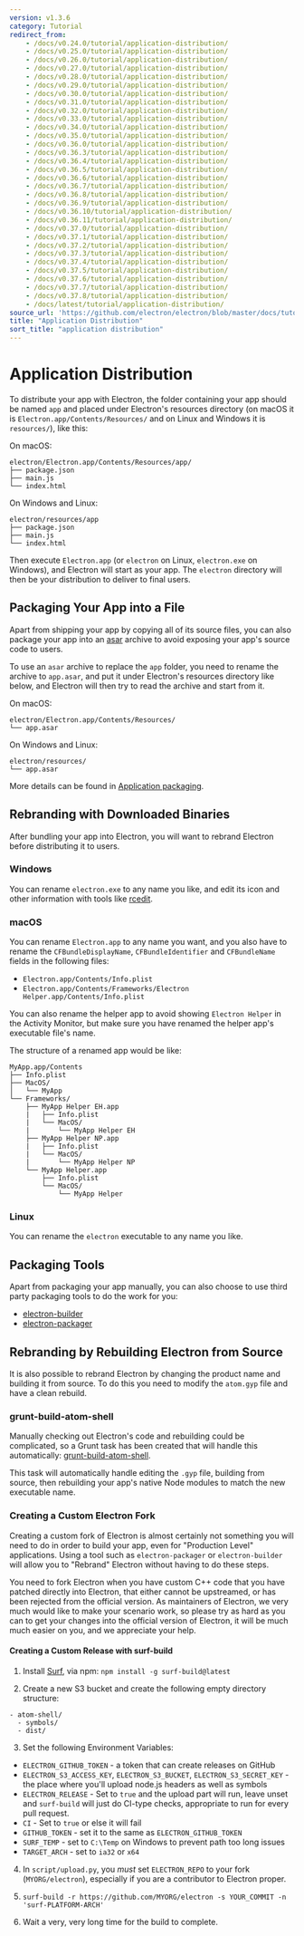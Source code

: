 ```yaml
---
version: v1.3.6
category: Tutorial
redirect_from:
    - /docs/v0.24.0/tutorial/application-distribution/
    - /docs/v0.25.0/tutorial/application-distribution/
    - /docs/v0.26.0/tutorial/application-distribution/
    - /docs/v0.27.0/tutorial/application-distribution/
    - /docs/v0.28.0/tutorial/application-distribution/
    - /docs/v0.29.0/tutorial/application-distribution/
    - /docs/v0.30.0/tutorial/application-distribution/
    - /docs/v0.31.0/tutorial/application-distribution/
    - /docs/v0.32.0/tutorial/application-distribution/
    - /docs/v0.33.0/tutorial/application-distribution/
    - /docs/v0.34.0/tutorial/application-distribution/
    - /docs/v0.35.0/tutorial/application-distribution/
    - /docs/v0.36.0/tutorial/application-distribution/
    - /docs/v0.36.3/tutorial/application-distribution/
    - /docs/v0.36.4/tutorial/application-distribution/
    - /docs/v0.36.5/tutorial/application-distribution/
    - /docs/v0.36.6/tutorial/application-distribution/
    - /docs/v0.36.7/tutorial/application-distribution/
    - /docs/v0.36.8/tutorial/application-distribution/
    - /docs/v0.36.9/tutorial/application-distribution/
    - /docs/v0.36.10/tutorial/application-distribution/
    - /docs/v0.36.11/tutorial/application-distribution/
    - /docs/v0.37.0/tutorial/application-distribution/
    - /docs/v0.37.1/tutorial/application-distribution/
    - /docs/v0.37.2/tutorial/application-distribution/
    - /docs/v0.37.3/tutorial/application-distribution/
    - /docs/v0.37.4/tutorial/application-distribution/
    - /docs/v0.37.5/tutorial/application-distribution/
    - /docs/v0.37.6/tutorial/application-distribution/
    - /docs/v0.37.7/tutorial/application-distribution/
    - /docs/v0.37.8/tutorial/application-distribution/
    - /docs/latest/tutorial/application-distribution/
source_url: 'https://github.com/electron/electron/blob/master/docs/tutorial/application-distribution.md'
title: "Application Distribution"
sort_title: "application distribution"
---
```


# Application Distribution

To distribute your app with Electron, the folder containing your app should be
named `app` and placed under Electron's resources directory (on macOS it is
`Electron.app/Contents/Resources/` and on Linux and Windows it is `resources/`),
like this:

On macOS:

```text
electron/Electron.app/Contents/Resources/app/
├── package.json
├── main.js
└── index.html
```

On Windows and Linux:

```text
electron/resources/app
├── package.json
├── main.js
└── index.html
```

Then execute `Electron.app` (or `electron` on Linux, `electron.exe` on Windows),
and Electron will start as your app. The `electron` directory will then be
your distribution to deliver to final users.

## Packaging Your App into a File

Apart from shipping your app by copying all of its source files, you can also
package your app into an [asar](https://github.com/electron/asar) archive to avoid
exposing your app's source code to users.

To use an `asar` archive to replace the `app` folder, you need to rename the
archive to `app.asar`, and put it under Electron's resources directory like
below, and Electron will then try to read the archive and start from it.

On macOS:

```text
electron/Electron.app/Contents/Resources/
└── app.asar
```

On Windows and Linux:

```text
electron/resources/
└── app.asar
```

More details can be found in [Application packaging](http://electron.atom.io/docs/tutorial/application-packaging).

## Rebranding with Downloaded Binaries

After bundling your app into Electron, you will want to rebrand Electron
before distributing it to users.

### Windows

You can rename `electron.exe` to any name you like, and edit its icon and other
information with tools like [rcedit](https://github.com/atom/rcedit).

### macOS

You can rename `Electron.app` to any name you want, and you also have to rename
the `CFBundleDisplayName`, `CFBundleIdentifier` and `CFBundleName` fields in the
following files:

* `Electron.app/Contents/Info.plist`
* `Electron.app/Contents/Frameworks/Electron Helper.app/Contents/Info.plist`

You can also rename the helper app to avoid showing `Electron Helper` in the
Activity Monitor, but make sure you have renamed the helper app's executable
file's name.

The structure of a renamed app would be like:

```
MyApp.app/Contents
├── Info.plist
├── MacOS/
│   └── MyApp
└── Frameworks/
    ├── MyApp Helper EH.app
    |   ├── Info.plist
    |   └── MacOS/
    |       └── MyApp Helper EH
    ├── MyApp Helper NP.app
    |   ├── Info.plist
    |   └── MacOS/
    |       └── MyApp Helper NP
    └── MyApp Helper.app
        ├── Info.plist
        └── MacOS/
            └── MyApp Helper
```

### Linux

You can rename the `electron` executable to any name you like.

## Packaging Tools

Apart from packaging your app manually, you can also choose to use third party
packaging tools to do the work for you:

* [electron-builder](https://github.com/electron-userland/electron-builder)
* [electron-packager](https://github.com/electron-userland/electron-packager)

## Rebranding by Rebuilding Electron from Source

It is also possible to rebrand Electron by changing the product name and
building it from source. To do this you need to modify the `atom.gyp` file and
have a clean rebuild.

### grunt-build-atom-shell

Manually checking out Electron's code and rebuilding could be complicated, so
a Grunt task has been created that will handle this automatically:
[grunt-build-atom-shell](https://github.com/paulcbetts/grunt-build-atom-shell).

This task will automatically handle editing the `.gyp` file, building from
source, then rebuilding your app's native Node modules to match the new
executable name.

### Creating a Custom Electron Fork

Creating a custom fork of Electron is almost certainly not something you will
need to do in order to build your app, even for "Production Level" applications.
Using a tool such as `electron-packager` or `electron-builder` will allow you to
"Rebrand" Electron without having to do these steps.

You need to fork Electron when you have custom C++ code that you have patched
directly into Electron, that either cannot be upstreamed, or has been rejected
from the official version. As maintainers of Electron, we very much would like
to make your scenario work, so please try as hard as you can to get your changes
into the official version of Electron, it will be much much easier on you, and
we appreciate your help.

#### Creating a Custom Release with surf-build

1. Install [Surf](https://github.com/surf-build/surf), via npm:
  `npm install -g surf-build@latest`

2. Create a new S3 bucket and create the following empty directory structure:

```
- atom-shell/
  - symbols/
  - dist/
```

3. Set the following Environment Variables:

  * `ELECTRON_GITHUB_TOKEN` - a token that can create releases on GitHub
  * `ELECTRON_S3_ACCESS_KEY`, `ELECTRON_S3_BUCKET`, `ELECTRON_S3_SECRET_KEY` -
    the place where you'll upload node.js headers as well as symbols
  * `ELECTRON_RELEASE` - Set to `true` and the upload part will run, leave unset
    and `surf-build` will just do CI-type checks, appropriate to run for every
    pull request.
  * `CI` - Set to `true` or else it will fail
  * `GITHUB_TOKEN` - set it to the same as `ELECTRON_GITHUB_TOKEN`
  * `SURF_TEMP` - set to `C:\Temp` on Windows to prevent path too long issues
  * `TARGET_ARCH` - set to `ia32` or `x64`  

4. In `script/upload.py`, you _must_ set `ELECTRON_REPO` to your fork (`MYORG/electron`),
  especially if you are a contributor to Electron proper.

5. `surf-build -r https://github.com/MYORG/electron -s YOUR_COMMIT -n 'surf-PLATFORM-ARCH'`

6. Wait a very, very long time for the build to complete.
